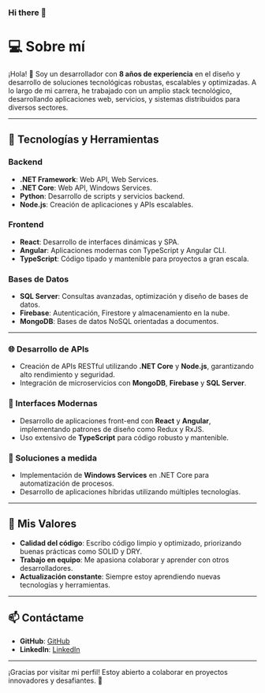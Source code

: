 ### Hi there 👋

# 💻 Sobre mí  

¡Hola! 👋 Soy un desarrollador con **8 años de experiencia** en el diseño y desarrollo de soluciones tecnológicas robustas, escalables y optimizadas. A lo largo de mi carrera, he trabajado con un amplio stack tecnológico, desarrollando aplicaciones web, servicios, y sistemas distribuidos para diversos sectores.  

---

## 🚀 Tecnologías y Herramientas  

### Backend  
- **.NET Framework**: Web API, Web Services.  
- **.NET Core**: Web API, Windows Services.  
- **Python**: Desarrollo de scripts y servicios backend.  
- **Node.js**: Creación de aplicaciones y APIs escalables.  

### Frontend  
- **React**: Desarrollo de interfaces dinámicas y SPA.  
- **Angular**: Aplicaciones modernas con TypeScript y Angular CLI.  
- **TypeScript**: Código tipado y mantenible para proyectos a gran escala.  

### Bases de Datos  
- **SQL Server**: Consultas avanzadas, optimización y diseño de bases de datos.  
- **Firebase**: Autenticación, Firestore y almacenamiento en la nube.  
- **MongoDB**: Bases de datos NoSQL orientadas a documentos.  

---

### 🌐 Desarrollo de APIs  
- Creación de APIs RESTful utilizando **.NET Core** y **Node.js**, garantizando alto rendimiento y seguridad.  
- Integración de microservicios con **MongoDB**, **Firebase** y **SQL Server**.  

### 🎨 Interfaces Modernas  
- Desarrollo de aplicaciones front-end con **React** y **Angular**, implementando patrones de diseño como Redux y RxJS.  
- Uso extensivo de **TypeScript** para código robusto y mantenible.  

### 🧰 Soluciones a medida  
- Implementación de **Windows Services** en .NET Core para automatización de procesos.  
- Desarrollo de aplicaciones híbridas utilizando múltiples tecnologías.  

---

## 🌟 Mis Valores  
- **Calidad del código**: Escribo código limpio y optimizado, priorizando buenas prácticas como SOLID y DRY.  
- **Trabajo en equipo**: Me apasiona colaborar y aprender con otros desarrolladores.  
- **Actualización constante**: Siempre estoy aprendiendo nuevas tecnologías y herramientas.  

---

## 📫 Contáctame  
- **GitHub**: [GitHub](https://github.com/jsalio)  
- **LinkedIn**: [LinkedIn](https://www.linkedin.com/in/jorge-augusto-rodriguez-encarnacion-1b1305b5/)  

---

¡Gracias por visitar mi perfil! Estoy abierto a colaborar en proyectos innovadores y desafiantes. 🚀
